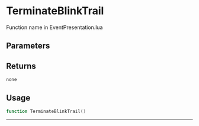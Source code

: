 # TerminateBlinkTrail
Function name in EventPresentation.lua
## Parameters

## Returns
`none`
## Usage
```lua
function TerminateBlinkTrail()
```
---
